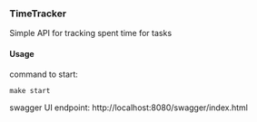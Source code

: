 ### TimeTracker

Simple API for tracking spent time for tasks

#### Usage
command to start:
```
make start
```

swagger UI endpoint:
http://localhost:8080/swagger/index.html